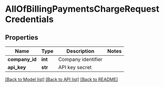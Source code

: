 # AllOfBillingPaymentsChargeRequestCredentials

## Properties
Name | Type | Description | Notes
------------ | ------------- | ------------- | -------------
**company_id** | **int** | Company identifier | 
**api_key** | **str** | API key secret | 

[[Back to Model list]](../README.md#documentation-for-models) [[Back to API list]](../README.md#documentation-for-api-endpoints) [[Back to README]](../README.md)

